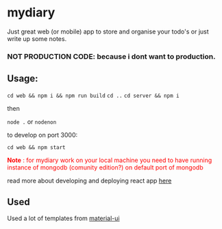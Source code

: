 # mydiary

Just great web (or mobile) app to store and organise your todo's or just write up some notes.

### NOT PRODUCTION CODE: because i dont want to production.

## Usage:

`cd web && npm i && npm run build`
`cd ..`
`cd server && npm i`

then

`node .` or `nodenon`

to develop on port 3000:

`cd web && npm start`

<span style="color:red">
<b>Note</b> : for mydiary work on your local machine you need to have running instance of mongodb (comunity edition?) on default port of mongodb
</span>

read more about developing and deploying react app [here](https://github.com/facebook/create-react-app)

## Used 

Used a lot of templates from [material-ui](https://material-ui.com/getting-started/templates/)
